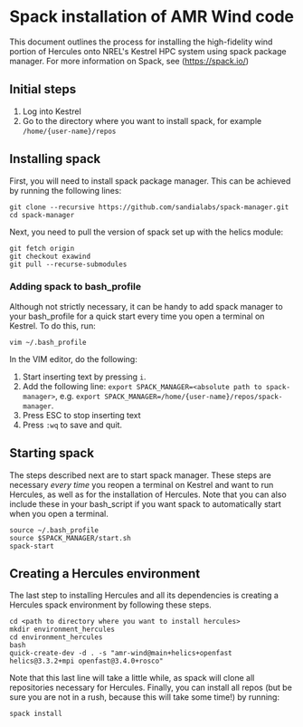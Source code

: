 # Spack installation of AMR Wind code
This document outlines the process for installing the high-fidelity wind portion of Hercules onto NREL's Kestrel HPC system using spack package manager. For more information on Spack, see (https://spack.io/)

## Initial steps
1. Log into Kestrel
2. Go to the directory where you want to install spack, for example `/home/{user-name}/repos`

## Installing spack
First, you will need to install spack package manager. This can be achieved by running the following lines:

```
git clone --recursive https://github.com/sandialabs/spack-manager.git
cd spack-manager
```

Next, you need to pull the version of spack set up with the helics module:

```
git fetch origin
git checkout exawind
git pull --recurse-submodules
```

### Adding spack to bash_profile
Although not strictly necessary, it can be handy to add spack manager to your bash_profile for a quick start every time you open a terminal on Kestrel. To do this, run:

```
vim ~/.bash_profile
```

In the VIM editor, do the following:
1. Start inserting text by pressing `i`.
2. Add the following line: `export SPACK_MANAGER=<absolute path to spack-manager>`, e.g. `export SPACK_MANAGER=/home/{user-name}/repos/spack-manager`.
3. Press ESC to stop inserting text
4. Press `:wq` to save and quit.

## Starting spack
The steps described next are to start spack manager. These steps are necessary _every time_ you reopen a terminal on Kestrel and want to run Hercules, as well as for the installation of Hercules. Note that you can also include these in your bash_script if you want spack to automatically start when you open a terminal.

```
source ~/.bash_profile
source $SPACK_MANAGER/start.sh
spack-start
```

## Creating a Hercules environment
The last step to installing Hercules and all its dependencies is creating a Hercules spack environment by following these steps.

```
cd <path to directory where you want to install hercules>
mkdir environment_hercules
cd environment_hercules
bash
quick-create-dev -d . -s "amr-wind@main+helics+openfast helics@3.3.2+mpi openfast@3.4.0+rosco"
```

Note that this last line will take a little while, as spack will clone all repositories necessary for Hercules. Finally, you can install all repos (but be sure you are not in a rush, because this will take some time!) by running:

```
spack install
```

